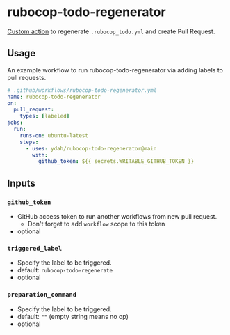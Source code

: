 # rubocop-todo-regenerator

[Custom action](https://docs.github.com/en//actions/creating-actions/about-custom-actions) to regenerate `.rubocop_todo.yml` and create Pull Request.

## Usage

An example workflow to run rubocop-todo-regenerator via adding labels to pull requests.

```yaml
# .github/workflows/rubocop-todo-regenerator.yml
name: rubocop-todo-regenerator
on:
  pull_request:
    types: [labeled]
jobs:
  run:
    runs-on: ubuntu-latest
    steps:
      - uses: ydah/rubocop-todo-regenerator@main
        with:
          github_token: ${{ secrets.WRITABLE_GITHUB_TOKEN }}
```

## Inputs

### `github_token`

- GitHub access token to run another workflows from new pull request.
  - Don't forget to add `workflow` scope to this token
- optional

### `triggered_label`

- Specify the label to be triggered.
- default: `rubocop-todo-regenerate`
- optional

### `preparation_command`

- Specify the label to be triggered.
- default: `""` (empty string means no op)
- optional
